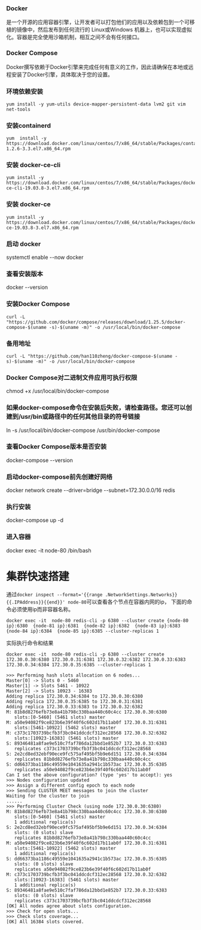 ### Docker
是一个开源的应用容器引擎，让开发者可以打包他们的应用以及依赖包到一个可移植的镜像中，然后发布到任何流行的 Linux或Windows 机器上，也可以实现虚拟化。容器是完全使用沙箱机制，相互之间不会有任何接口。

### Docker Compose
Docker撰写依赖于Docker引擎来完成任何有意义的工作，因此请确保在本地或远程安装了Docker引擎，具体取决于您的设置。

### 环境依赖安装
```
yum install -y yum-utils device-mapper-persistent-data lvm2 git vim net-tools
```

### 安装containerd
```
yum  install -y https://download.docker.com/linux/centos/7/x86_64/stable/Packages/containerd.io-1.2.6-3.3.el7.x86_64.rpm
```

### 安装 docker-ce-cli
```
yum install -y https://download.docker.com/linux/centos/7/x86_64/stable/Packages/docker-ce-cli-19.03.8-3.el7.x86_64.rpm
```

### 安装 docker-ce
```
yum install -y https://download.docker.com/linux/centos/7/x86_64/stable/Packages/docker-ce-19.03.8-3.el7.x86_64.rpm
```

### 启动 docker
systemctl enable --now docker

### 查看安装版本
docker --version

### 安装Docker Compose
```
curl -L "https://github.com/docker/compose/releases/download/1.25.5/docker-compose-$(uname -s)-$(uname -m)" -o /usr/local/bin/docker-compose
```

### 备用地址 
```
curl -L "https://github.com/han110zheng/docker-compose-$(uname -s)-$(uname -m)" -o /usr/local/bin/docker-compose
```

### Docker Compose对二进制文件应用可执行权限
chmod +x /usr/local/bin/docker-compose

### 如果docker-compose命令在安装后失败，请检查路径。您还可以创建到/usr/bin或路径中的任何其他目录的符号链接
ln -s /usr/local/bin/docker-compose /usr/bin/docker-compose

### 查看Docker Compose版本是否安装
docker-compose --version

### 启动docker-compose前先创建好网络
docker network create --driver=bridge --subnet=172.30.0.0/16 redis

### 执行安装
docker-compose up -d

### 进入容器
docker exec -it node-80 /bin/bash

# 集群快速搭建
通过`docker inspect --format='{{range .NetworkSettings.Networks}}{{.IPAddress}}{{end}}' node-80`可以查看各个节点在容器内网的ip，
下面的命令必须使用ip而非容器名称。
```
docker exec -it  node-80 redis-cli -p 6380 --cluster create {node-80 ip}:6380  {node-81 ip}:6381  {node-82 ip}:6382  {node-83 ip}:6383  {node-84 ip}:6384  {node-85 ip}:6385 --cluster-replicas 1
```
实际执行命令和结果
```
docker exec -it  node-80 redis-cli -p 6380 --cluster create 172.30.0.30:6380 172.30.0.31:6381 172.30.0.32:6382 172.30.0.33:6383 172.30.0.34:6384 172.30.0.35:6385 --cluster-replicas 1
```

```
>>> Performing hash slots allocation on 6 nodes...
Master[0] -> Slots 0 - 5460
Master[1] -> Slots 5461 - 10922
Master[2] -> Slots 10923 - 16383
Adding replica 172.30.0.34:6384 to 172.30.0.30:6380
Adding replica 172.30.0.35:6385 to 172.30.0.31:6381
Adding replica 172.30.0.33:6383 to 172.30.0.32:6382
M: 81b8d8276efb73e8a41b798c330baa440c60c4cc 172.30.0.30:6380
   slots:[0-5460] (5461 slots) master
M: a50e94082f9ce823b6e39f40f6c602d17b11ab0f 172.30.0.31:6381
   slots:[5461-10922] (5462 slots) master
M: c373c1703739bcfb3f3bc041ddcdcf312ec28568 172.30.0.32:6382
   slots:[10923-16383] (5461 slots) master
S: 89346481a8fae9e510c7faf786da12bbd1e852b7 172.30.0.33:6383
   replicates c373c1703739bcfb3f3bc041ddcdcf312ec28568
S: 2e2cd8ed32ebf90ece9fc575af495bf5b9e6d151 172.30.0.34:6384
   replicates 81b8d8276efb73e8a41b798c330baa440c60c4cc
S: dd66373ba1186c49559e1041635a2941c1b573ac 172.30.0.35:6385
   replicates a50e94082f9ce823b6e39f40f6c602d17b11ab0f
Can I set the above configuration? (type 'yes' to accept): yes
>>> Nodes configuration updated
>>> Assign a different config epoch to each node
>>> Sending CLUSTER MEET messages to join the cluster
Waiting for the cluster to join
......
>>> Performing Cluster Check (using node 172.30.0.30:6380)
M: 81b8d8276efb73e8a41b798c330baa440c60c4cc 172.30.0.30:6380
   slots:[0-5460] (5461 slots) master
   1 additional replica(s)
S: 2e2cd8ed32ebf90ece9fc575af495bf5b9e6d151 172.30.0.34:6384
   slots: (0 slots) slave
   replicates 81b8d8276efb73e8a41b798c330baa440c60c4cc
M: a50e94082f9ce823b6e39f40f6c602d17b11ab0f 172.30.0.31:6381
   slots:[5461-10922] (5462 slots) master
   1 additional replica(s)
S: dd66373ba1186c49559e1041635a2941c1b573ac 172.30.0.35:6385
   slots: (0 slots) slave
   replicates a50e94082f9ce823b6e39f40f6c602d17b11ab0f
M: c373c1703739bcfb3f3bc041ddcdcf312ec28568 172.30.0.32:6382
   slots:[10923-16383] (5461 slots) master
   1 additional replica(s)
S: 89346481a8fae9e510c7faf786da12bbd1e852b7 172.30.0.33:6383
   slots: (0 slots) slave
   replicates c373c1703739bcfb3f3bc041ddcdcf312ec28568
[OK] All nodes agree about slots configuration.
>>> Check for open slots...
>>> Check slots coverage...
[OK] All 16384 slots covered.
```
